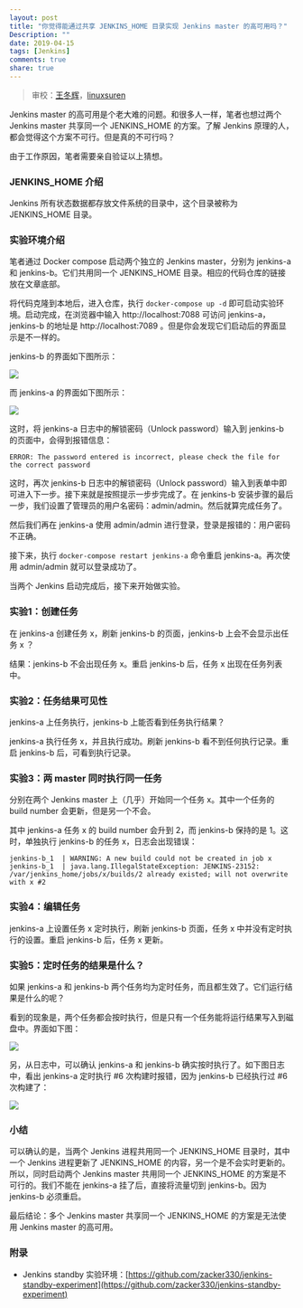 ```yaml
---
layout: post
title: "你觉得能通过共享 JENKINS_HOME 目录实现 Jenkins master 的高可用吗？"
Description: ""
date: 2019-04-15
tags: [Jenkins]
comments: true
share: true
---
```

> 审校：[王冬辉](https://github.com/donhui)，[linuxsuren](https://github.com/LinuxSuRen)

Jenkins master 的高可用是个老大难的问题。和很多人一样，笔者也想过两个 Jenkins master 共享同一个 JENKINS_HOME 的方案。了解 Jenkins 原理的人，都会觉得这个方案不可行。但是真的不可行吗？

由于工作原因，笔者需要亲自验证以上猜想。

### JENKINS_HOME 介绍
Jenkins 所有状态数据都存放文件系统的目录中，这个目录被称为 JENKINS_HOME 目录。

### 实验环境介绍
笔者通过 Docker compose 启动两个独立的 Jenkins master，分别为 jenkins-a 和 jenkins-b。它们共用同一个 JENKINS_HOME 目录。相应的代码仓库的链接放在文章底部。

将代码克隆到本地后，进入仓库，执行 `docker-compose up -d` 即可启动实验环境。启动完成，在浏览器中输入 http://localhost:7088 可访问 jenkins-a，jenkins-b 的地址是 http://localhost:7089 。但是你会发现它们启动后的界面显示是不一样的。

jenkins-b 的界面如下图所示：

![](/assets/images/292372-fd4b85d5b9c8bdf6.png)

而 jenkins-a 的界面如下图所示：

![](/assets/images/292372-1bfd4e033b6c25c8.png)

这时，将 jenkins-a 日志中的解锁密码（Unlock password）输入到 jenkins-b 的页面中，会得到报错信息：
```
ERROR: The password entered is incorrect, please check the file for the correct password
```

这时，再次 jenkins-b 日志中的解锁密码（Unlock password）输入到表单中即可进入下一步。接下来就是按照提示一步步完成了。在 jenkins-b 安装步骤的最后一步，我们设置了管理员的用户名密码：admin/admin。然后就算完成任务了。

然后我们再在 jenkins-a 使用 admin/admin 进行登录，登录是报错的：用户密码不正确。

接下来，执行 `docker-compose restart jenkins-a` 命令重启 jenkins-a。再次使用 admin/admin 就可以登录成功了。

当两个 Jenkins 启动完成后，接下来开始做实验。

### 实验1：创建任务
在 jenkins-a 创建任务 x，刷新 jenkins-b 的页面，jenkins-b 上会不会显示出任务 x ？

结果：jenkins-b 不会出现任务 x。重启 jenkins-b 后，任务 x 出现在任务列表中。

### 实验2：任务结果可见性
jenkins-a 上任务执行，jenkins-b 上能否看到任务执行结果？

jenkins-a 执行任务 x，并且执行成功。刷新 jenkins-b 看不到任何执行记录。重启 jenkins-b 后，可看到执行记录。

### 实验3：两 master 同时执行同一任务
分别在两个 Jenkins master 上（几乎）开始同一个任务 x。其中一个任务的 build number 会更新，但是另一个不会。

其中 jenkins-a 任务 x 的 build number 会升到 2，而 jenkins-b 保持的是 1。这时，单独执行 jenkins-b 的任务 x，日志会出现错误：

```
jenkins-b_1  | WARNING: A new build could not be created in job x
jenkins-b_1  | java.lang.IllegalStateException: JENKINS-23152: /var/jenkins_home/jobs/x/builds/2 already existed; will not overwrite with x #2
```

### 实验4：编辑任务
jenkins-a 上设置任务 x 定时执行，刷新 jenkins-b 页面，任务 x 中并没有定时执行的设置。重启 jenkins-b 后，任务 x 更新。

### 实验5：定时任务的结果是什么？
如果 jenkins-a 和 jenkins-b 两个任务均为定时任务，而且都生效了。它们运行结果是什么的呢？

看到的现象是，两个任务都会按时执行，但是只有一个任务能将运行结果写入到磁盘中。界面如下图：

![](/assets/images/292372-38c7a7f8aade0793.png)

另，从日志中，可以确认 jenkins-a 和 jenkins-b 确实按时执行了。如下图日志中，看出 jenkins-a 定时执行 #6 次构建时报错，因为 jenkins-b 已经执行过 #6 次构建了：

![](/assets/images/292372-55e80e61f0d36dfb.png)

### 小结
可以确认的是，当两个 Jenkins 进程共用同一个 JENKINS_HOME 目录时，其中一个 Jenkins 进程更新了 JENKINS_HOME 的内容，另一个是不会实时更新的。所以，同时启动两个 Jenkins master 共用同一个 JENKINS_HOME 的方案是不可行的。我们不能在 jenkins-a 挂了后，直接将流量切到 jenkins-b。因为 jenkins-b 必须重启。

最后结论：多个 Jenkins master 共享同一个 JENKINS_HOME 的方案是无法使用 Jenkins master 的高可用。

### 附录
* Jenkins standby 实验环境：[https://github.com/zacker330/jenkins-standby-experiment](https://github.com/zacker330/jenkins-standby-experiment)